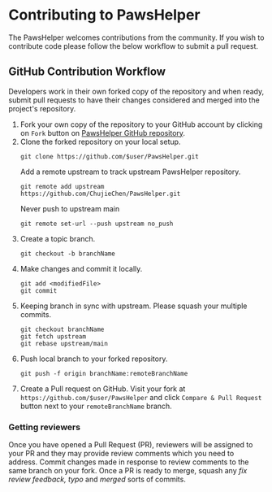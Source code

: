 # Contributing to PawsHelper

The PawsHelper welcomes contributions from the community. If you wish to contribute code please follow the below workflow to submit a pull request.


## GitHub Contribution Workflow

Developers work in their own forked copy of the repository and when ready,
submit pull requests to have their changes considered and merged into the
project's repository.

1. Fork your own copy of the repository to your GitHub account by clicking on
   `Fork` button on [PawsHelper GitHub repository](https://github.com/ChujieChen/PawsHelper).
2. Clone the forked repository on your local setup.
    ```
    git clone https://github.com/$user/PawsHelper.git
    ```
    Add a remote upstream to track upstream PawsHelper repository.
    ```
    git remote add upstream https://github.com/ChujieChen/PawsHelper.git
    ```
    Never push to upstream main
    ```
    git remote set-url --push upstream no_push
    ```
3. Create a topic branch.
    ```
    git checkout -b branchName
    ```
4. Make changes and commit it locally.
    ```
    git add <modifiedFile>
    git commit
    ```
5. Keeping branch in sync with upstream. Please squash your multiple commits.
    ```
    git checkout branchName
    git fetch upstream
    git rebase upstream/main
    ```
6. Push local branch to your forked repository.
    ```
    git push -f origin branchName:remoteBranchName
    ```
7. Create a Pull request on GitHub.
   Visit your fork at `https://github.com/$user/PawsHelper` and click
   `Compare & Pull Request` button next to your `remoteBranchName` branch.

### Getting reviewers

Once you have opened a Pull Request (PR), reviewers will be assigned to your
PR and they may provide review comments which you need to address.
Commit changes made in response to review comments to the same branch on your
fork. Once a PR is ready to merge, squash any *fix review feedback, typo*
and *merged* sorts of commits.
